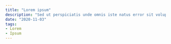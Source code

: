 ```yaml
---
title: "Lorem ipsum"
description: "Sed ut perspiciatis unde omnis iste natus error sit voluptatem"
date: "2020-11-03"
tags:
- Lorem
- Ipsum
---
```


